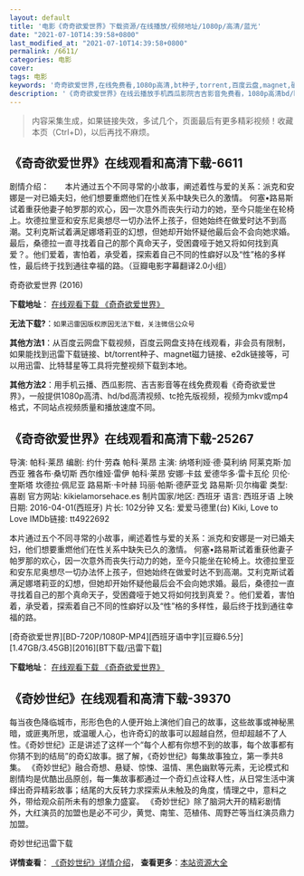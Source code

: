 ```yaml
---
layout: default
title: '电影《奇奇欲爱世界》下载资源/在线播放/视频地址/1080p/高清/蓝光'
date: "2021-07-10T14:39:58+0800"
last_modified_at: "2021-07-10T14:39:58+0800"
permalink: /6611/
categories: 电影
cover:
tags: 电影
keywords: '奇奇欲爱世界,在线免费看,1080p高清,bt种子,torrent,百度云盘,magnet,磁力链,迅雷下载资源'
description: '《奇奇欲爱世界》在线云播放手机西瓜影院吉吉影音免费看，1080p高清bd/hd未删减完整版和tc抢先枪版，mkv/mp4格式，附带bt/torrent种子、magnet/磁力链、百度云盘、网盘资源迅雷下载链接'
---
```


>内容采集生成，如果链接失效，多试几个，页面最后有更多精彩视频！收藏本页（Ctrl+D)，以后再找不麻烦。


## 《奇奇欲爱世界》在线观看和高清下载-6611

剧情介绍：　　本片通过五个不同寻常的小故事，阐述着性与爱的关系：派克和安娜是一对已婚夫妇，他们想要重燃他们在性关系中缺失已久的激情。 何塞•路易斯试着重获他妻子帕罗那的欢心，因一次意外而丧失行动力的她，至今只能坐在轮椅上。坎德拉里亚和安东尼奥想尽一切办法怀上孩子，但她始终在做爱时达不到高潮。艾利克斯试着满足娜塔莉亚的幻想，但她却开始怀疑他最后会不会向她求婚。最后，桑德拉一直寻找着自己的那个真命天子，受困聋哑于她又将如何找到真爱？。他们爱着，害怕着，承受着，探索着自己不同的性癖好以及“性”格的多样性，最后终于找到通往幸福的路。（豆瓣电影字幕翻译2.0小组）


奇奇欲爱世界 (2016)

**下载地址**： [在线观看下载 《奇奇欲爱世界》](https://www.btbtdy.me/btdy/dy6070.html) 


**无法下载?**：`如果迅雷因版权原因无法下载，关注微信公众号 `

**其他方法1**：从百度云网盘下载视频，百度云网盘支持在线观看，非会员有限制，如果能找到迅雷下载链接、bt/torrent种子、magnet磁力链接、e2dk链接等，可以用迅雷、比特彗星等工具将完整视频下载到本地。

**其他方法2**：用手机云播、西瓜影院、吉吉影音等在线免费观看《奇奇欲爱世界》，一般提供1080p高清、hd/bd高清视频、tc抢先版视频，视频为mkv或mp4格式，不同站点视频质量和播放速度不同。


## 《奇奇欲爱世界》在线观看和高清下载-25267

导演: 帕科·莱昂 编剧: 约什·劳森 帕科·莱昂 主演: 纳塔利娅·德·莫利纳 阿莱克斯·加西亚 雅各布·桑切斯 西尔维娅·雷伊 帕科·莱昂 安娜·卡兹 爱德华多·雷卡瓦伦 贝伦·奎斯塔 坎德拉·佩尼亚 路易斯·卡叶赫 玛丽·帕斯·德萨亚戈 路易斯·贝尔梅霍 类型: 喜剧 官方网站: kikielamorsehace.es 制片国家/地区: 西班牙 语言: 西班牙语 上映日期: 2016-04-01(西班牙) 片长: 102分钟 又名: 爱爱马德里(台) Kiki, Love to Love IMDb链接: tt4922692

本片通过五个不同寻常的小故事，阐述着性与爱的关系：派克和安娜是一对已婚夫妇，他们想要重燃他们在性关系中缺失已久的激情。 何塞•路易斯试着重获他妻子帕罗那的欢心，因一次意外而丧失行动力的她，至今只能坐在轮椅上。坎德拉里亚和安东尼奥想尽一切办法怀上孩子，但她始终在做爱时达不到高潮。艾利克斯试着满足娜塔莉亚的幻想，但她却开始怀疑他最后会不会向她求婚。最后，桑德拉一直寻找着自己的那个真命天子，受困聋哑于她又将如何找到真爱？。他们爱着，害怕着，承受着，探索着自己不同的性癖好以及“性”格的多样性，最后终于找到通往幸福的路。


[奇奇欲爱世界][BD-720P/1080P-MP4][西班牙语中字][豆瓣6.5分][1.47GB/3.45GB][2016][BT下载/迅雷下载]

**下载地址**： [在线观看下载 《奇奇欲爱世界》](https://www.btdx8.com/torrent/kiki_love_to_love_2016.html) 


## 《奇妙世纪》在线观看和高清下载-39370

每当夜色降临城市，形形色色的人便开始上演他们自己的故事，这些故事或神秘黑暗，或匪夷所思，或温暖人心，也许奇幻的故事可以超越自然，但却超越不了人性。《奇妙世纪》正是讲述了这样一个&ldquo;每个人都有你想不到的故事，每个故事都有你猜不到的结局”的奇幻故事。据了解，《奇妙世纪》每集故事独立，第一季共8集。 《奇妙世纪》融合奇想、悬疑、惊悚、温情、黑色幽默等元素，无论模式和剧情均是优酷出品原创，每一集故事都通过一个奇幻点诠释人性，从日常生活中演绎出奇异精彩故事；结尾的大反转力求探索从未触及的角度，情理之中，意料之外，带给观众前所未有的想象力盛宴。 《奇妙世纪》除了脑洞大开的精彩剧情外，大红演员的加盟也是必不可少，黄觉、南笙、范植伟、周野芒等当红演员鼎力加盟。<!---剧情end--->


奇妙世纪迅雷下载

**详情查看**： [《奇妙世纪》详情介绍](/movie/39370/)， **查看更多**：[本站资源大全](/movie/t/all/)

